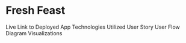 # Fresh Feast
Live Link to Deployed App
Technologies Utilized
User Story
User Flow Diagram
Visualizations

